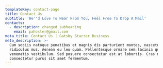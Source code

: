 ```yaml
---
templateKey: contact-page
title: Contact Us
subtitle: 'We''d Love To Hear From You, Feel Free To Drop A Mail'
contacts:
  - description: changed subheading
    email: pahosler@gmail.com
meta_title: Contact Us | Gatsby Starter Business
meta_description: >-
  Cum sociis natoque penatibus et magnis dis parturient montes, nascetur
  ridiculus mus. Aenean eu leo quam. Pellentesque ornare sem lacinia quam
  venenatis vestibulum. Sed posuere consectetur est at lobortis. Cras mattis
  consectetur purus sit amet fermentum.
---
```

